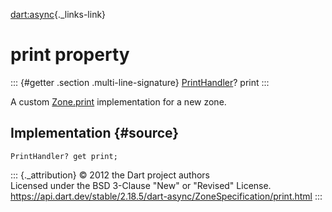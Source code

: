 [dart:async](../../dart-async/dart-async-library){._links-link}

print property
==============

::: {#getter .section .multi-line-signature}
[PrintHandler](../printhandler)? print
:::

A custom [Zone.print](../zone/print) implementation for a new zone.

Implementation {#source}
--------------

``` {.language-dart data-language="dart"}
PrintHandler? get print;
```

::: {._attribution}
© 2012 the Dart project authors\
Licensed under the BSD 3-Clause \"New\" or \"Revised\" License.\
<https://api.dart.dev/stable/2.18.5/dart-async/ZoneSpecification/print.html>
:::
